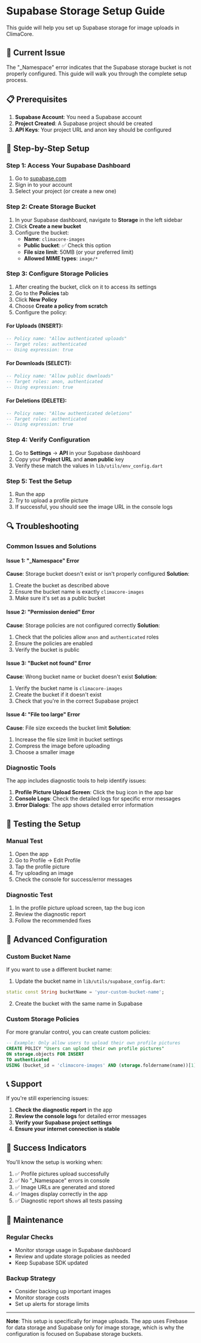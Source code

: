 # Supabase Storage Setup Guide

This guide will help you set up Supabase storage for image uploads in ClimaCore.

## 🚨 Current Issue

The "_Namespace" error indicates that the Supabase storage bucket is not properly configured. This guide will walk you through the complete setup process.

## 📋 Prerequisites

1. **Supabase Account**: You need a Supabase account
2. **Project Created**: A Supabase project should be created
3. **API Keys**: Your project URL and anon key should be configured

## 🔧 Step-by-Step Setup

### Step 1: Access Your Supabase Dashboard

1. Go to [supabase.com](https://supabase.com)
2. Sign in to your account
3. Select your project (or create a new one)

### Step 2: Create Storage Bucket

1. In your Supabase dashboard, navigate to **Storage** in the left sidebar
2. Click **Create a new bucket**
3. Configure the bucket:
   - **Name**: `climacore-images`
   - **Public bucket**: ✅ Check this option
   - **File size limit**: 50MB (or your preferred limit)
   - **Allowed MIME types**: `image/*`

### Step 3: Configure Storage Policies

1. After creating the bucket, click on it to access its settings
2. Go to the **Policies** tab
3. Click **New Policy**
4. Choose **Create a policy from scratch**
5. Configure the policy:

#### For Uploads (INSERT):
```sql
-- Policy name: "Allow authenticated uploads"
-- Target roles: authenticated
-- Using expression: true
```

#### For Downloads (SELECT):
```sql
-- Policy name: "Allow public downloads"
-- Target roles: anon, authenticated
-- Using expression: true
```

#### For Deletions (DELETE):
```sql
-- Policy name: "Allow authenticated deletions"
-- Target roles: authenticated
-- Using expression: true
```

### Step 4: Verify Configuration

1. Go to **Settings** → **API** in your Supabase dashboard
2. Copy your **Project URL** and **anon public** key
3. Verify these match the values in `lib/utils/env_config.dart`

### Step 5: Test the Setup

1. Run the app
2. Try to upload a profile picture
3. If successful, you should see the image URL in the console logs

## 🔍 Troubleshooting

### Common Issues and Solutions

#### Issue 1: "_Namespace" Error
**Cause**: Storage bucket doesn't exist or isn't properly configured
**Solution**: 
1. Create the bucket as described above
2. Ensure the bucket name is exactly `climacore-images`
3. Make sure it's set as a public bucket

#### Issue 2: "Permission denied" Error
**Cause**: Storage policies are not configured correctly
**Solution**:
1. Check that the policies allow `anon` and `authenticated` roles
2. Ensure the policies are enabled
3. Verify the bucket is public

#### Issue 3: "Bucket not found" Error
**Cause**: Wrong bucket name or bucket doesn't exist
**Solution**:
1. Verify the bucket name is `climacore-images`
2. Create the bucket if it doesn't exist
3. Check that you're in the correct Supabase project

#### Issue 4: "File too large" Error
**Cause**: File size exceeds the bucket limit
**Solution**:
1. Increase the file size limit in bucket settings
2. Compress the image before uploading
3. Choose a smaller image

### Diagnostic Tools

The app includes diagnostic tools to help identify issues:

1. **Profile Picture Upload Screen**: Click the bug icon in the app bar
2. **Console Logs**: Check the detailed logs for specific error messages
3. **Error Dialogs**: The app shows detailed error information

## 📱 Testing the Setup

### Manual Test
1. Open the app
2. Go to Profile → Edit Profile
3. Tap the profile picture
4. Try uploading an image
5. Check the console for success/error messages

### Diagnostic Test
1. In the profile picture upload screen, tap the bug icon
2. Review the diagnostic report
3. Follow the recommended fixes

## 🔧 Advanced Configuration

### Custom Bucket Name
If you want to use a different bucket name:

1. Update the bucket name in `lib/utils/supabase_config.dart`:
```dart
static const String bucketName = 'your-custom-bucket-name';
```

2. Create the bucket with the same name in Supabase

### Custom Storage Policies
For more granular control, you can create custom policies:

```sql
-- Example: Only allow users to upload their own profile pictures
CREATE POLICY "Users can upload their own profile pictures"
ON storage.objects FOR INSERT
TO authenticated
USING (bucket_id = 'climacore-images' AND (storage.foldername(name))[1] = auth.uid()::text);
```

## 📞 Support

If you're still experiencing issues:

1. **Check the diagnostic report** in the app
2. **Review the console logs** for detailed error messages
3. **Verify your Supabase project settings**
4. **Ensure your internet connection is stable**

## 🎯 Success Indicators

You'll know the setup is working when:

1. ✅ Profile pictures upload successfully
2. ✅ No "_Namespace" errors in console
3. ✅ Image URLs are generated and stored
4. ✅ Images display correctly in the app
5. ✅ Diagnostic report shows all tests passing

## 🔄 Maintenance

### Regular Checks
- Monitor storage usage in Supabase dashboard
- Review and update storage policies as needed
- Keep Supabase SDK updated

### Backup Strategy
- Consider backing up important images
- Monitor storage costs
- Set up alerts for storage limits

---

**Note**: This setup is specifically for image uploads. The app uses Firebase for data storage and Supabase only for image storage, which is why the configuration is focused on Supabase storage buckets. 